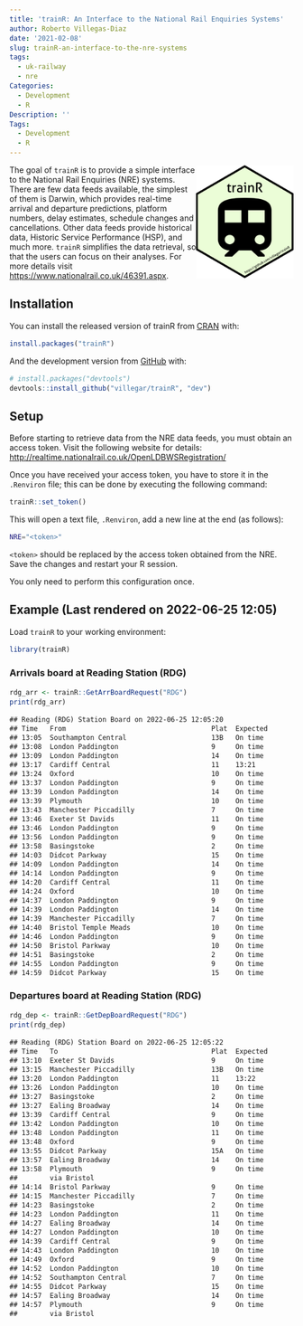 ```yaml
---
title: 'trainR: An Interface to the National Rail Enquiries Systems'
author: Roberto Villegas-Diaz
date: '2021-02-08'
slug: trainR-an-interface-to-the-nre-systems
tags:
  - uk-railway
  - nre
Categories:
  - Development
  - R
Description: ''
Tags:
  - Development
  - R
---
```


<img src="https://raw.githubusercontent.com/villegar/trainR/main/inst/images/logo.png" alt="logo" align="right" height=200px/>

The goal of `trainR` is to provide a simple interface to the 
National Rail Enquiries (NRE) systems. There are few data feeds 
available, the simplest of them is Darwin, which provides real-time 
arrival and departure predictions, platform numbers, delay estimates, 
schedule changes and cancellations. Other data feeds provide historical 
data, Historic Service Performance (HSP), and much more. `trainR` 
simplifies the data retrieval, so that the users can focus on their 
analyses. For more details visit 
https://www.nationalrail.co.uk/46391.aspx.

## Installation

You can install the released version of trainR from [CRAN](https://CRAN.R-project.org) with:

``` r
install.packages("trainR")
```

And the development version from [GitHub](https://github.com/) with:

``` r
# install.packages("devtools")
devtools::install_github("villegar/trainR", "dev")
```

## Setup
Before starting to retrieve data from the NRE data feeds, you must obtain an access token. 
Visit the following website for details: http://realtime.nationalrail.co.uk/OpenLDBWSRegistration/

Once you have received your access token, you have to store it in the `.Renviron` file; this can be 
done by executing the following command:


```r
trainR::set_token()
```

This will open a text file, `.Renviron`, add a new line at the end (as follows):

```bash
NRE="<token>"
```

`<token>` should be replaced by the access token obtained from the NRE. Save the changes and restart 
your R session.

You only need to perform this configuration once.

## Example (Last rendered on 2022-06-25 12:05)

Load `trainR` to your working environment:

```r
library(trainR)
```

### Arrivals board at Reading Station (RDG)


```r
rdg_arr <- trainR::GetArrBoardRequest("RDG")
print(rdg_arr)
```

```
## Reading (RDG) Station Board on 2022-06-25 12:05:20
## Time   From                                    Plat  Expected
## 13:05  Southampton Central                     13B   On time
## 13:08  London Paddington                       9     On time
## 13:09  London Paddington                       14    On time
## 13:17  Cardiff Central                         11    13:21
## 13:24  Oxford                                  10    On time
## 13:37  London Paddington                       9     On time
## 13:39  London Paddington                       14    On time
## 13:39  Plymouth                                10    On time
## 13:43  Manchester Piccadilly                   7     On time
## 13:46  Exeter St Davids                        11    On time
## 13:46  London Paddington                       9     On time
## 13:56  London Paddington                       9     On time
## 13:58  Basingstoke                             2     On time
## 14:03  Didcot Parkway                          15    On time
## 14:09  London Paddington                       14    On time
## 14:14  London Paddington                       9     On time
## 14:20  Cardiff Central                         11    On time
## 14:24  Oxford                                  10    On time
## 14:37  London Paddington                       9     On time
## 14:39  London Paddington                       14    On time
## 14:39  Manchester Piccadilly                   7     On time
## 14:40  Bristol Temple Meads                    10    On time
## 14:46  London Paddington                       9     On time
## 14:50  Bristol Parkway                         10    On time
## 14:51  Basingstoke                             2     On time
## 14:55  London Paddington                       9     On time
## 14:59  Didcot Parkway                          15    On time
```

### Departures board at Reading Station (RDG)


```r
rdg_dep <- trainR::GetDepBoardRequest("RDG")
print(rdg_dep)
```

```
## Reading (RDG) Station Board on 2022-06-25 12:05:22
## Time   To                                      Plat  Expected
## 13:10  Exeter St Davids                        9     On time
## 13:15  Manchester Piccadilly                   13B   On time
## 13:20  London Paddington                       11    13:22
## 13:26  London Paddington                       10    On time
## 13:27  Basingstoke                             2     On time
## 13:27  Ealing Broadway                         14    On time
## 13:39  Cardiff Central                         9     On time
## 13:42  London Paddington                       10    On time
## 13:48  London Paddington                       11    On time
## 13:48  Oxford                                  9     On time
## 13:55  Didcot Parkway                          15A   On time
## 13:57  Ealing Broadway                         14    On time
## 13:58  Plymouth                                9     On time
##        via Bristol                             
## 14:14  Bristol Parkway                         9     On time
## 14:15  Manchester Piccadilly                   7     On time
## 14:23  Basingstoke                             2     On time
## 14:23  London Paddington                       11    On time
## 14:27  Ealing Broadway                         14    On time
## 14:27  London Paddington                       10    On time
## 14:39  Cardiff Central                         9     On time
## 14:43  London Paddington                       10    On time
## 14:49  Oxford                                  9     On time
## 14:52  London Paddington                       10    On time
## 14:52  Southampton Central                     7     On time
## 14:55  Didcot Parkway                          15    On time
## 14:57  Ealing Broadway                         14    On time
## 14:57  Plymouth                                9     On time
##        via Bristol
```
